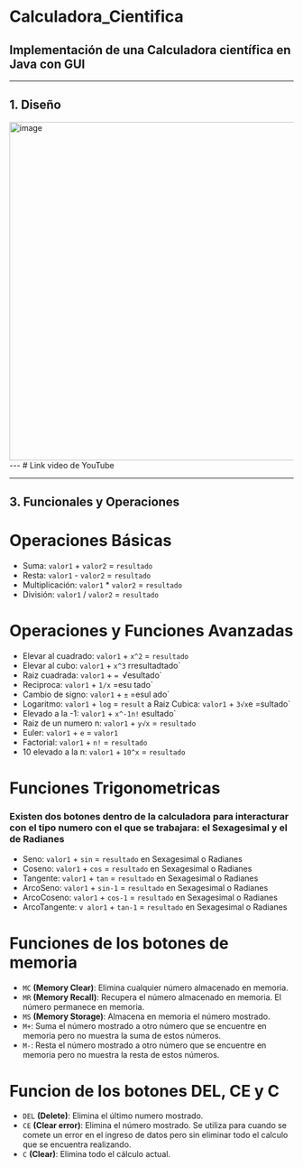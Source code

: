 # Calculadora_Cientifica
## Implementación de una Calculadora científica en Java con GUI
--- 
## 1. Diseño

 <img width="600" alt="image" src="https://user-images.githubusercontent.com/85601974/183820025-22e31847-59e3-47f1-a692-0f101a6d5462.png">
---
# Link video de YouTube


---
## 3. Funcionales y Operaciones

# Operaciones Básicas

+ Suma: `valor1` + `valor2` = `resultado` 
+ Resta: `valor1`  - `valor2`  = `resultado` 
+ Multiplicación: `valor1`  * `valor2` = `resultado` 
+ División: `valor1`  / `valor2`  = `resultado` 

# Operaciones y Funciones Avanzadas

+ Elevar al cuadrado: `valor1`  +  `x^2` = `resultado` 
+ Elevar al cubo: `valor1`  +  `x^3` rresultadtado` 
+ Raiz cuadrada: `valor1`  +  `= `√esultado` 
+ Reciproca: `valor1`  +  `1/x` =esu tado` 
+ Cambio de signo: `valor1`  +  `±` =esul ado` 
+ Logaritmo: `valor1`  +  `log` = `result` 
a Raiz Cubica: `valor1`  +  `3√x`e =sultado` 
+ Elevado a la -1: `valor1`  +  `x^-1n!` esultado` 
+ Raiz de un numero n: `valor1`  +  `y√x` = `resultado` 
+ Euler: `valor1`  +  `e` = `valor1` 
+ Factorial: `valor1`  +  `n!`  = `resultado` 
+ 10 elevado a la n: `valor1`  +  `10^x` = `resultado` 

# Funciones Trigonometricas

### Existen dos botones dentro de la calculadora para interacturar con el tipo numero con el que se trabajara: el Sexagesimal y el de Radianes

+ Seno: `valor1`  +  `sin` = `resultado` en Sexagesimal o Radianes
+ Coseno: `valor1`  +  `cos` = `resultado`  en Sexagesimal o Radianes
+ Tangente: `valor1`  +  `tan` = `resultado`  en Sexagesimal o Radianes
+ ArcoSeno: `valor1`  +  `sin-1` = `resultado`  en Sexagesimal o Radianes
+ ArcoCoseno: `valor1`  +  `cos-1` = `resultado`  en Sexagesimal o Radianes
+ ArcoTangente: `v alor1`  +  `tan-1` = `resultado`  en Sexagesimal o Radianes

# Funciones de los botones de memoria

+ `MC` **(Memory Clear)**: Elimina cualquier número almacenado en memoria.
+ `MR` **(Memory Recall)**: Recupera el número almacenado en memoria. El número permanece en memoria.
+ `MS` **(Memory Storage)**: Almacena en memoria el número mostrado.
+ `M+`: Suma el número mostrado a otro número que se encuentre en memoria pero no muestra la suma de estos números.
+ `M-`: Resta el número mostrado a otro número que se encuentre en memoria pero no muestra la resta de estos números.

# Funcion de los botones DEL, CE y C

+  `DEL` **(Delete)**: Elimina el último numero mostrado.
+  `CE` **(Clear error)**: Elimina el número mostrado. Se utiliza para cuando se comete un error en el ingreso de datos pero sin eliminar todo el calculo que se encuentra realizando.
+  `C` **(Clear)**: Elimina todo el cálculo actual.
